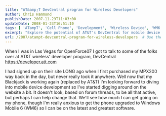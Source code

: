 ```yaml
---
title: "AT&amp;T DevCentral program for Wireless Developers"
author: Chris Hammond
publishDate: 2007-11-29T11:03:00
updateDate: 2008-01-23T16:51:10
tags: [ 'ATampT', 'Cell Phone', 'Development', 'Wireless Device', 'WM6' ]
excerpt: "Explore the potential of AT&T's DevCentral for mobile device development, as shared by a tech enthusiast during OpenForce07 in Las Vegas."
url: /2007/atampt-devcentral-program-for-wireless-developers  # Use the generated URL with year
---
```

<P>When I was in Las Vegas for OpenForce07 I got to talk to some of the folks over at AT&amp;T wireless' developer program, DevCentral <A href="https://developer.att.com/">https://developer.att.com</A> </P> <P>I had signed up on their site LONG ago when I first purchased my MPX200 way back in the day, but never really took it anywhere. Well now that my Blackjack is working again (replaced by AT&amp;T) I'm looking forward to diving into mobile device development so I've started digging around on the website a bit. It doesn't look, based on forum threads, to be all that active, but perhaps I can help change that. We'll see how much I can get going on my phone, though I'm really anxious to get the phone upgraded to Windows Mobile 6 (WM6) so I can be on the latest and greatest software.</P>

